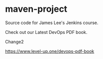 # maven-project
Source code for James Lee's Jenkins course.

Check out our Latest DevOps PDF book.

Change2

https://www.level-up.one/devops-pdf-book
